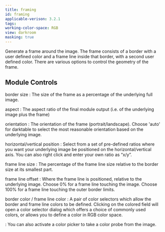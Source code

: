 ```yaml
---
title: framing
id: framing
applicable-verison: 3.2.1
tags: 
working-color-space: RGB 
view: darkroom
masking: true
---
```


Generate a frame around the image. The frame consists of a border with a user defined color and a frame line inside that border, with a second user defined color. There are various options to control the geometry of the frame.

## Module Controls

border size
: The size of the frame as a percentage of the underlying full image.

aspect
: The aspect ratio of the final module output (i.e. of the underlying image plus the frame)

orientation
: The orientation of the frame (portrait/landscape). Choose 'auto' for darktable to select the most reasonable orientation based on the underlying image.

horizontal/vertical position
: Select from a set of pre-defined ratios where you want your underlying image be positioned on the horizontal/vertical axis. You can also right click and enter your own ratio as “x/y”.

frame line size
: The percentage of the frame line size relative to the border size at its smallest part.

frame line offset
: Where the frame line is positioned, relative to the underlying image. Choose 0% for a frame line touching the image. Choose 100% for a frame line touching the outer border limits.

border color / frame line color
: A pair of color selectors which allow the border and frame line colors to be defined. Clicking on the colored field will open a color selector dialog which offers a choice of commonly used colors, or allows you to define a color in RGB color space.

: You can also activate a color picker to take a color probe from the image.